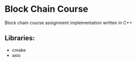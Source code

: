 # Block Chain Course

Block chain course assignment implementation written in C++

## Libraries:
- cmake
- asio
